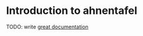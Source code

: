 # Introduction to ahnentafel

TODO: write [great documentation](http://jacobian.org/writing/what-to-write/)
